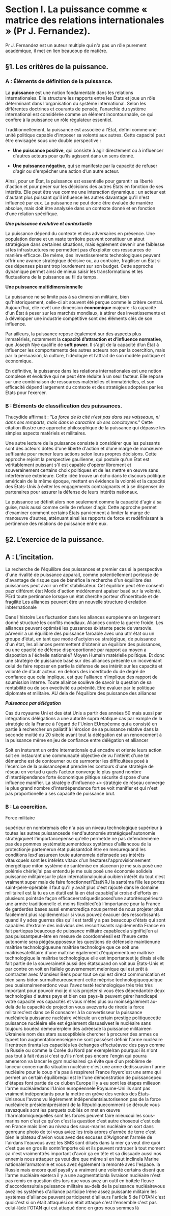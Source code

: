 
# Section I. La puissance comme « matrice des relations internationales » (Pr J. Fernandez).

Pr J. Fernandez est un auteur multiple qui n'a pas un rôle purement académique, il met en lien beaucoup de matière.

## §1. Les critères de la puissance.

### A : Éléments de définition de la puissance.
La **puissance** est une notion fondamentale dans les relations internationales. Elle structure les rapports entre les États et joue un rôle déterminant dans l'organisation du système international. Selon les différentes doctrines et courants de pensée, l'anarchie du système international est considérée comme un élément incontournable, ce qui confère à la puissance un rôle régulateur essentiel.

Traditionnellement, la puissance est associée à l'État, défini comme une unité politique capable d'imposer sa volonté aux autres. Cette capacité peut être envisagée sous une double perspective :

- **Une puissance positive**, qui consiste à agir directement ou à influencer d'autres acteurs pour qu'ils agissent dans un sens donné.
    
- **Une puissance négative**, qui se manifeste par la capacité de refuser d'agir ou d'empêcher une action d’un autre acteur.
    

Ainsi, pour un État, la puissance est essentielle pour garantir sa liberté d'action et pour peser sur les décisions des autres États en fonction de ses intérêts. Elle peut être vue comme une interaction dynamique : un acteur est d'autant plus puissant qu'il influence les autres davantage qu'il n'est influencé par eux. La puissance ne peut donc être évaluée de manière absolue, mais doit être analysée dans un contexte donné et en fonction d’une relation spécifique.

 ***Une puissance évolutive et contextuelle***

La puissance dépend du contexte et des adversaires en présence. Une population dense et un vaste territoire peuvent constituer un atout stratégique dans certaines situations, mais également devenir une faiblesse si les infrastructures ne permettent pas d’exploiter ces ressources de manière efficace. De même, des investissements technologiques peuvent offrir une avance stratégique décisive ou, au contraire, fragiliser un État si ces dépenses pèsent trop lourdement sur son budget. Cette approche dynamique permet ainsi de mieux saisir les transformations et les fluctuations de la puissance au fil du temps.

 **Une puissance multidimensionnelle**

La puissance ne se limite pas à sa dimension militaire, bien qu’historiquement, celle-ci ait souvent été perçue comme le critère central. Aujourd’hui, elle revêt une dimension **économique** majeure : la capacité d'un État à peser sur les marchés mondiaux, à attirer des investissements et à développer une industrie compétitive sont des éléments clés de son influence.

Par ailleurs, la puissance repose également sur des aspects plus immatériels, notamment la **capacité d’attraction et d’influence normative**, que Joseph Nye qualifie de **soft power**. Il s'agit de la capacité d’un État à influencer les comportements des autres acteurs non par la coercition, mais par la persuasion, la culture, l’idéologie et l’attrait de son modèle politique et économique.

En définitive, la puissance dans les relations internationales est une notion complexe et évolutive qui ne peut être réduite à un seul facteur. Elle repose sur une combinaison de ressources matérielles et immatérielles, et son efficacité dépend largement du contexte et des stratégies adoptées par les États pour l’exercer.


### B : Éléments de classification des puissances.
Thucydide affirmait : _"La force de la cité n'est pas dans ses vaisseaux, ni dans ses remparts, mais dans le caractère de ses concitoyens."_ Cette citation illustre une approche philosophique de la puissance qui dépasse les simples aspects matériels et militaires.

Une autre lecture de la puissance consiste à considérer que les puissants sont des acteurs dotés d'une liberté d'action et d’une marge de manœuvre suffisante pour mener leurs actions selon leurs propres décisions. Cette approche rejoint la perspective gaullienne, qui postule qu'un État est véritablement puissant s'il est capable d'opérer librement et souverainement certains choix politiques et de les mettre en œuvre sans interférence extérieure. Cette idée trouve un écho dans le discours politique américain de la même époque, mettant en évidence la volonté et la capacité des États-Unis à éviter les engagements contraignants et à se dispenser de partenaires pour assurer la défense de leurs intérêts nationaux.

La puissance se définit alors non seulement comme la capacité d'agir à sa guise, mais aussi comme celle de refuser d'agir. Cette approche permet d'examiner comment certains États parviennent à limiter la marge de manœuvre d’autres, atténuant ainsi les rapports de force et redéfinissant la pertinence des relations de puissance entre eux.

## §2. L’exercice de la puissance.

## A : L’incitation.
La recherche de l'équilibre des puissances et premier cas si la perspective d'une rivalité de puissance apparait, comme potentiellement porteuse de d'avantage de risque que de bénéfice la recherche d'un équilibre des puissances peut avoir un effet stabilisateur. Cet équilibre peut être consenti pazr différent état 
Mode d'action médérement apaiser basé sur la volonté. PErd toute pertinance lorsque un état cherche 
porteur d'incertitude et de fragilité Les alliances peuvent être un nouvelle structure d erelation inbternationale

Dans l'histoire Les fluctuation dans les aliances européenne on largement donné structuré les conflits mondiaux. Aliances contre la guerre froide. Les alliances peuvent optimisé les pussances éxistante pacte de varsovie. pArvenir a un équilibre des puissance faroable avec una utrr état ou un groupe d'état, en tant que mode d'actyion ou stratégique, de puissance d'un état, les alliances permmettent d'obtenir un équilibre des puissances, ou une cpacité de défense disproportionné par rapport au moyen a dispostion a l'échelle nationale? Moyen Humain matérielle politique. Et donc une stratégie de puissance basé sur des alliances présente un incovéniant celui de faire reposer en partie la défense de ses intérêt sur les capacité et volonté de d'autr acteur. en dehors des incertitude du de degré de confiance que cela implique. est que l'alliance n'implique des rapport de soumission interne. Toute allaince soulève de savoir la question de sa rentabilité ou de son evectivité ou pérénité. 
Etre evaluer par le politique diplomate et militaire. AU dela de l'équilibre des puissance des alliances 

***Puissance par délégation*** 

Cas du royaume Uni et des état Unis a partir des années 50 mais aussi par intégrations délégations a une autorité supra étatique cas par exmple de la stratégie de la France à l'égard de l'Union EUropéenne qui a consisté en partie à rechercher un paliatif à l'érosion de sa puissance relative dans la seconde moitié du 20 siècle avant tout la délégation est un renoncement à la puissance 
même en jeu de confiance entre délégation et alliancer

Soit en insturant un ordre internationale qui encadre et oriente leurs action soit en instaurant une communauté objective de vu l'intérêt d'une tel démarche est de contourner ou de surmonter les difficultées posé à l'ecercice de la puissancepeut prendre les contours d'une stratégie de réseau en vertud u quels l'acteur converge le plus grand nombre d'interdépendance forte économique plitique sécurite dispose d'une influence manifier.
La stratégie d'influence +> stratégie de réseau converge le plus grand nombre d'interdépendance fort se voit manifier et qui n'est pas proportionelle a ses capacité de puissance brut.

### B : La coercition.
Force militaire 



supérieur en nombremais elle n'a pas un niveau technologique supérieur à toutes les autres puissancesde riend'autonomie stratégiquel'autonomie stratégiqueet l'importancepense qu'elle permetde ne pas défendremême pas des pommes systématiquementdeux systèmes d'allianceou de la protectionje partemerun état puissantdoit être en mesurequand les conditions lexd'assureen toute autonomela défensede ses intérêts vitauxquels sont les intérêts vitaux d'un hectaresl'approvisionnement énergétique miton système de santémise en placenon je me suis posé une polémie chériej'ai pas entendu je me suis posé une économie solidela puissance militairesur le plan internationalouioui ouibien intérêt du tout c'est vraiment super mais de faire fonctionnerl'ÉtatNRJ la santéma fille les portes saint-père-opérable il faut qu'il y avait plus c'est rajouté dans le domaine militaireil est là tu es un étatil est là en état capablej'ai croisé d'efforts en plusieurs pointsde façon efficaceerratiquedisposed'une autoritésupérieurà une armée traditionnelle et moins flexibled'où l'importance pour la France de garderdes bases aussi enmercrediça nous permet de nous projeter plus facilement plus rapidementcar si vous pouvez évacuer des ressortissants quand il y ades guerres dès qu'il est tardil y a pas beaucoup d'états qui sont capables d'extraire des individus des ressortissants rapidementla France en fait partiepas beaucoup de puissance militaire capablecela signifiej'en ai pas puissantpeut-être en mesure de coordonnéesil est l'heure cette autonomie sera piégésupposesur les questions de défensele maintienune maîtrise technologiqueune maîtrise technologie que ce soit une maîtrisesatellitaire d'une maîtrise également d'équipementune maîtrise technologique la maîtrise technologique elle est importanteet je dirais si elle fait partie de la souveraineté aussi des étatsquand on voit aux États-Unis et par contre on voit en Italiele gouvernement melonique qui est prêt à contracter avec Monsieur Bens pour tout ce qui est direct communication et bien sans bidon surmalheureusement cette méprise technologiquequelque peu ouaismalmenerdonc vous l'avez testé technologique très très très important pour pouvoir moi je dirais projeter si vous êtes dépendantde deux technologies d'autres pays et bien ces pays-là peuvent gérer handicapé votre capacité vos capacités et vous n'êtes plus ou moinségalement au-delà de la capacité de projection vous avezvertu de rirede la force militairec'est dans ce B consacrer à la convertisseur la puissance nucléairela puissance nucléaire véhicule un certain prestige politiquecette puissance nucléaire elle est également dissuasiveet le nucléaire sans toujours bouéeà demeurerplein des adréesde la puissance militaireen Ukrainele nom des stars susceptiblele chercher à procurer des armes ce typeet ton augmentationenseigne ne sont passéset définir l'arme nucléaire il rentreen tiranta les capacités les échanges effectuéavec des pays comme la Russie ou comme la Corée du Nord par exempleIran pourquoi ils n'ont pas tout à fait réussi c'est qu'ils n'ont pas encore l'engin qui pourra ameneron va lancer le gym nucléairesi ça évite que d'un problème de lanceur concernantla situation nucléaire c'est une arme dedissuasion l'arme nucléaire pour le coup n'a pas à respireret France foyerc'est une arme qui permet un certain équilibrequi est le l'une démonstration de puissancepeu d'étapes font partie de ce cluben Europe il y a eu sont les étapes milieuon l'arme nucléairedans l'Union européennele Royaume-Uni ils sont pas vraiment indépendants pour la mettre en grève des ventes des États-Unisnous l'avons vu légèrement indépendantsiautorisenon pas de la force nucléairele présidentprésident de la Républiquecomment se déroule vous savezquels sont les parquets oubliés on met en œuvre l'harmatomiquequelles sont les forces peuvent faire mieuxoui les sous-marins non c'est ça qu'on c'est la question c'est autre choseoui c'est cela en France mais bien au niveau des sous-marins nucléaire on sort dans genreune photo de toi vous aviez les trois arbres d'armée de terre c'est bien le plateau d'avion vous avez des excuses d'Avignonet l'armée de l'airdans l'eauvous avez les SMS sont dilués dans la mer ça veut dire quoi c'est que en gros ils sontn'importe où et ils peuvent rattraper à tout moment ça c'est vraimenttrès important d'avoir ça en tête et sa dissuade aussi nos ennemis nous attaquer ça veut dire que même si en haut inclinela Marine nationalel'armatomie et vous avez également la remonté avec l'espace. la Russie mais encore quel paysil y a vraiment une volonté certains disent que l'arme nucléaire exetera il y a une augmentationla livraison nucléaire n'est pas remis en question dès lors que vous avez un outil en boîtele fleuve d'accordensuitela puissance militaire au-delà de la puissance nucléairevous avez les systèmes d'alliance participe Irène assez puissante militaire les systèmes d'alliance peuvent participeret d'ailleurs l'article 5 de l'OTAN c'est quoic'est si on était attaquési on était attaqué c'est l'ensemble c'est pas celui-làde l'OTAN qui est attaqué donc en gros nous sommes là